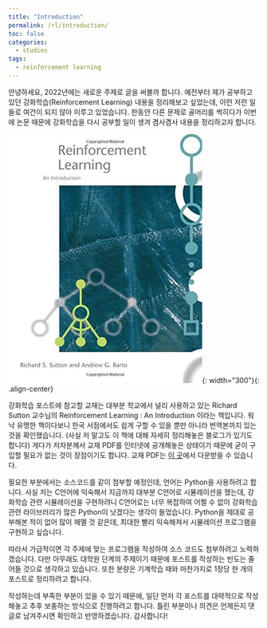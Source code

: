 ```yaml
---
title: "Introduction"
permalink: /rl/introduction/
toc: false
categories:
  - studies
tags:
  - reinforcement learning
---
```


안녕하세요, 2022년에는 새로운 주제로 글을 써볼까 합니다. 예전부터 제가 공부하고 있던 강화학습(Reinforcement Learning) 내용을 정리해보고 싶었는데, 이런 저런 일들로 여건이 되지 않아 미루고 있었습니다. 한동안 다른 문제로 골머리를 썩히다가 이번에 논문 때문에 강화학습을 다시 공부할 일이 생겨 겸사겸사 내용을 정리하고자 합니다.

![](/assets/images/RL/000/01.jpg){: width="300"}{: .align-center}

강화학습 포스트에 참고할 교재는 대부분 학교에서 널리 사용하고 있는 Richard Sutton 교수님의 Reinforcement Learning : An Introduction 이라는 책입니다. 워낙 유명한 책이다보니 한국 서점에서도 쉽게 구할 수 있을 뿐만 아니라 번역본까지 있는 것을 확인했습니다. (사실 저 말고도 이 책에 대해 자세히 정리해놓은 블로그가 있기도 합니다) 게다가 저자분께서 교재 PDF를 인터넷에 공개해놓은 상태이기 때문에 굳이 구입할 필요가 없는 것이 장점이기도 합니다. 교재 PDF는 [이 곳](http://www.incompleteideas.net/book/the-book-2nd.html)에서 다운받을 수 있습니다.

필요한 부분에서는 소스코드를 같이 첨부할 예정인데, 언어는 Python을 사용하려고 합니다. 사실 저는 C언어에 익숙해서 지금까지 대부분 C언어로 시뮬레이션을 했는데, 강화학습 관련 시뮬레이션을 구현하려니 C언어로는 너무 복잡하여 어쩔 수 없이 강화학습 관련 라이브러리가 많은 Python이 낫겠다는 생각이 들었습니다. Python을 제대로 공부해본 적이 없어 많이 헤멜 것 같은데, 최대한 빨리 익숙해져서 시뮬레이션 프로그램을 구현하고 싶습니다.

따라서 가급적이면 각 주제에 맞는 프로그램을 작성하여 소스 코드도 첨부하려고 노력하겠습니다. 다만 아무래도 대학원 단계의 주제이기 때문에 포스트를 작성하는 빈도는 줄어들 것으로 생각하고 있습니다. 또한 분량은 기계학습 때와 마찬가지로 1장당 한 개의 포스트로 정리하려고 합니다.

작성하는데 부족한 부분이 있을 수 있기 때문에, 일단 먼저 각 포스트를 대략적으로 작성해놓고 추후 보충하는 방식으로 진행하려고 합니다. 틀린 부분이나 의견은 언제든지 댓글로 남겨주시면 확인하고 반영하겠습니다. 감사합니다!